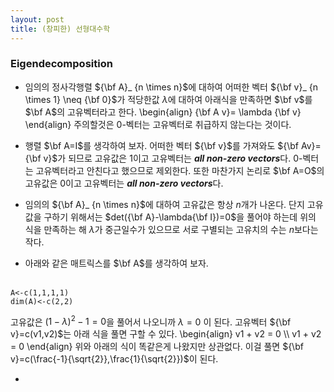 ```yaml
---
layout: post 
title: (창피한) 선형대수학
---
```


### Eigendecomposition
- 임의의 정사각행렬 ${\bf A}_ {n \times n}$에 대하여 어떠한 벡터 ${\bf v}_ {n \times 1} \neq {\bf 0}$가 적당한값 $\lambda$에 대하여 아래식을 만족하면 $\bf v$를 $\bf A$의 고유벡터라고 한다. 
\begin{align}
{\bf A v}= \lambda {\bf v}
\end{align}
주의할것은 $0$-벡터는 고유벡터로 취급하지 않는다는 것이다. 

- 행렬 $\bf A=I$를 생각하여 보자. 어떠한 벡터 ${\bf v}$를 가져와도 ${\bf Av}={\bf v}$가 되므로 고유값은 $1$이고 고유벡터는 ***all non-zero vectors***다. $0$-벡터는 고유벡터라고 안친다고 했으므로 제외한다. 또한 마찬가지 논리로 $\bf A=O$의 고유값은 $0$이고 고유벡터는 ***all non-zero vectors***다. 

- 임의의 ${\bf A}_ {n \times n}$에 대하여 고유값은 항상 $n$개가 나온다. 단지 고유값을 구하기 위해서는 $det({\bf A}-\lambda{\bf I})=0$을 풀어야 하는데 위의 식을 만족하는 해 $\lambda$가 중근일수가 있으므로 서로 구별되는 고유치의 수는 $n$보다는 작다. 

- 아래와 같은 매트릭스를 $\bf A$를 생각하여 보자. <br/><br/>
```
A<-c(1,1,1,1)
dim(A)<-c(2,2)
```
고유값은 $(1-\lambda)^2-1=0$을 풀어서 나오니까 $\lambda=0$ 이 된다. 고유벡터 ${\bf v}=c(v1,v2)$는 아래 식을 풀면 구할 수 있다. 
\begin{align}
v1 + v2 = 0  \\\\ 
v1 + v2 = 0 
\end{align}
위와 아래의 식이 똑같은게 나왔지만 상관없다. 이걸 풀면 ${\bf v}=c(\frac{-1}{\sqrt{2}},\frac{1}{\sqrt{2}})$이 된다. 

- 
